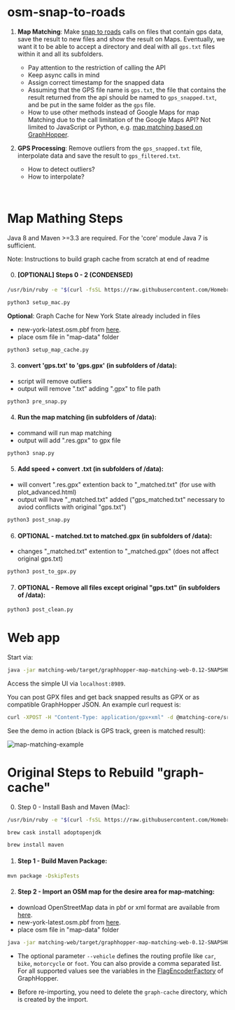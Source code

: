 # osm-snap-to-roads
1. **Map Matching**: Make [snap to roads](https://developers.google.com/maps/documentation/roads/snap) calls on files that contain gps data,  save the result to new files and show the result on Maps. Eventually, we want it to be able to accept a directory and deal with all `gps.txt` files within it and all its subfolders.
    * Pay attention to the restriction of calling the API
    * Keep async calls in mind
    * Assign correct timestamp for the snapped data
    * Assuming that the GPS file name is `gps.txt`, the file that contains the result returned from the api should be named to `gps_snapped.txt`, and be put in the same folder as the `gps` file.
    * How to use other methods instead of Google Maps for map Matching due to the call limitation of the Google Maps API? Not limited to JavaScript or Python, e.g. [map matching based on GraphHopper](https://github.com/graphhopper/map-matching).

1. **GPS Processing**: Remove outliers from the `gps_snapped.txt` file, interpolate data and save the result to `gps_filtered.txt`.
    * How to detect outliers?
    * How to interpolate?

&nbsp;
&nbsp;
&nbsp;
&nbsp;
&nbsp;
&nbsp;
&nbsp;
&nbsp;
&nbsp;

# Map Mathing Steps

Java 8 and Maven >=3.3 are required. For the 'core' module Java 7 is sufficient.

Note: Instructions to build graph cache from scratch at end of readme

0. #### [OPTIONAL] Steps 0 - 2 (CONDENSED)

```bash
/usr/bin/ruby -e "$(curl -fsSL https://raw.githubusercontent.com/Homebrew/install/master/install)"
```

```bash
python3 setup_mac.py
```
**Optional**: Graph Cache for New York State already included in files
- new-york-latest.osm.pbf from [here](http://download.geofabrik.de/north-america/us/new-york-latest.osm.pbf).
- place osm file in "map-data" folder
```bash
python3 setup_map_cache.py
```

3. #### convert 'gps.txt' to 'gps.gpx' (in subfolders of /data):
- script will remove outliers
- output will remove ".txt" adding ".gpx" to file path
```bash
python3 pre_snap.py
```

4. #### Run the map matching (in subfolders of /data):
- command will run map matching
- output will add ".res.gpx" to gpx file
```bash
python3 snap.py
```

5. #### Add speed + convert .txt (in subfolders of /data):
- will convert ".res.gpx" extention back to "_matched.txt" (for use with plot_advanced.html)
- output will have "_matched.txt" added ("gps_matched.txt" necessary to aviod conflicts with original "gps.txt")
```bash
python3 post_snap.py
```

6. #### OPTIONAL - matched.txt to matched.gpx (in subfolders of /data):
- changes "_matched.txt" extention to "_matched.gpx" (does not affect original gps.txt)
```bash
python3 post_to_gpx.py
```

7. #### OPTIONAL - Remove all files except original "gps.txt" (in subfolders of /data):
```bash
python3 post_clean.py
```

# Web app

Start via:
```bash
java -jar matching-web/target/graphhopper-map-matching-web-0.12-SNAPSHOT.jar server config.yml
```

Access the simple UI via `localhost:8989`.

You can post GPX files and get back snapped results as GPX or as compatible GraphHopper JSON. An example curl request is:
```bash
curl -XPOST -H "Content-Type: application/gpx+xml" -d @matching-core/src/test/resources/test1.gpx "localhost:8989/match?vehicle=car&type=json"
```

See the demo in action (black is GPS track, green is matched result):

![map-matching-example](https://cloud.githubusercontent.com/assets/129644/14740686/188a181e-0891-11e6-820c-3bd0a975f8a5.png)


# Original Steps to Rebuild "graph-cache"

0. Step 0 - Install Bash and Maven (Mac):
	
```bash
/usr/bin/ruby -e "$(curl -fsSL https://raw.githubusercontent.com/Homebrew/install/master/install)"
```
	
```bash
brew cask install adoptopenjdk
```

```bash
brew install maven
```

1. #### Step 1 - Build Maven Package:

```bash
mvn package -DskipTests
```

2. #### Step 2 - Import an OSM map for the desire area for map-matching:
- download OpenStreetMap data in pbf or xml format are available from [here](http://download.geofabrik.de/).
- new-york-latest.osm.pbf from [here](http://download.geofabrik.de/north-america/us/new-york-latest.osm.pbf).
- place osm file in "map-data" folder

```bash
java -jar matching-web/target/graphhopper-map-matching-web-0.12-SNAPSHOT.jar import map-data/new-york-latest.osm.pbf
```

- The optional parameter `--vehicle` defines the routing profile like `car`, `bike`, `motorcycle` or `foot`.
You can also provide a comma separated list. For all supported values see the variables in the [FlagEncoderFactory](https://github.com/graphhopper/graphhopper/blob/0.7/core/src/main/java/com/graphhopper/routing/util/FlagEncoderFactory.java) of GraphHopper. 

- Before re-importing, you need to delete the `graph-cache` directory, which is created by the import.


